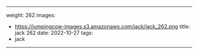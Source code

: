 
---
weight: 262
images:
- https://jumpingcow-images.s3.amazonaws.com/jack/jack_262.png
title: jack 262
date: 2022-10-27
tags:
- jack
---

